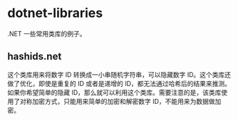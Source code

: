 # dotnet-libraries

.NET 一些常用类库的例子。

## hashids.net

这个类库用来将数字 ID 转换成一小串随机字符串，可以隐藏数字 ID。这个类库还做了优化，即使是重复的 ID 或者是递增的 ID，都无法通过哈希后的结果来推测。如果你希望简单的隐藏 ID，那么就可以利用这个类库。需要注意的是，该类库使用了对称加密方式，只能用来简单的加密和解密数字 ID，不能用来为数据做加密。
